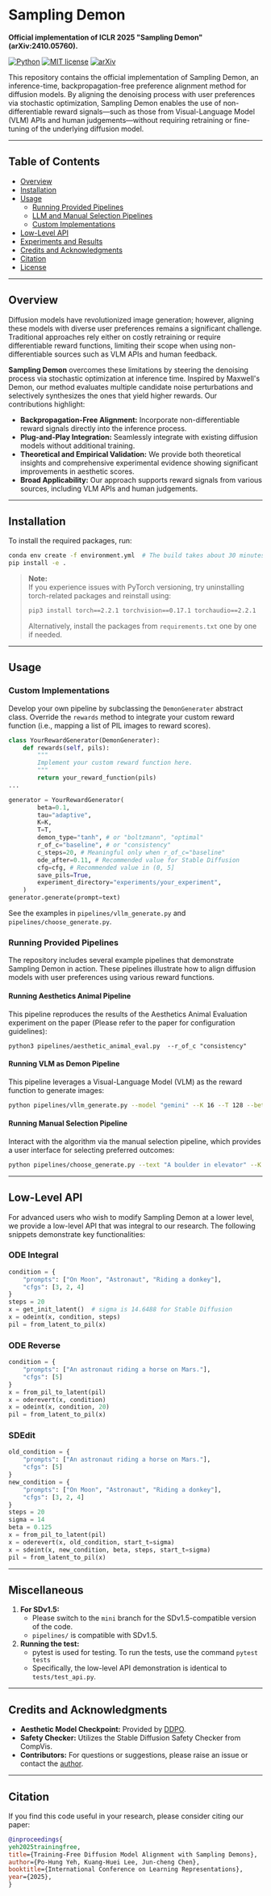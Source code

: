 # Sampling Demon

**Official implementation of ICLR 2025 "Sampling Demon" (arXiv:2410.05760).**

[![Python](https://img.shields.io/badge/python-3.9-blue.svg)](https://www.python.org/downloads/release/python-3918/)
[![MIT license](https://img.shields.io/badge/license-Apache%202.0-blue?style=flat-square)](https://www.apache.org/licenses/LICENSE-2.0)
[![arXiv](https://img.shields.io/badge/arXiv-2310.05760-red)](https://arxiv.org/abs/2410.05760) 

This repository contains the official implementation of Sampling Demon, an inference-time, backpropagation-free preference alignment method for diffusion models. By aligning the denoising process with user preferences via stochastic optimization, Sampling Demon enables the use of non-differentiable reward signals—such as those from Visual-Language Model (VLM) APIs and human judgements—without requiring retraining or fine-tuning of the underlying diffusion model.

---

## Table of Contents

- [Overview](#overview)
- [Installation](#installation)
- [Usage](#usage)
  - [Running Provided Pipelines](#running-provided-pipelines)
  - [LLM and Manual Selection Pipelines](#llm-and-manual-selection-pipelines)
  - [Custom Implementations](#custom-implementations)
- [Low-Level API](#low-level-api)
- [Experiments and Results](#experiments-and-results)
- [Credits and Acknowledgments](#credits-and-acknowledgments)
- [Citation](#citation)
- [License](#license)

---

## Overview

Diffusion models have revolutionized image generation; however, aligning these models with diverse user preferences remains a significant challenge. Traditional approaches rely either on costly retraining or require differentiable reward functions, limiting their scope when using non-differentiable sources such as VLM APIs and human feedback.

**Sampling Demon** overcomes these limitations by steering the denoising process via stochastic optimization at inference time. Inspired by Maxwell's Demon, our method evaluates multiple candidate noise perturbations and selectively synthesizes the ones that yield higher rewards. Our contributions highlight:

- **Backpropagation-Free Alignment:** Incorporate non-differentiable reward signals directly into the inference process.
- **Plug-and-Play Integration:** Seamlessly integrate with existing diffusion models without additional training.
- **Theoretical and Empirical Validation:** We provide both theoretical insights and comprehensive experimental evidence showing significant improvements in aesthetic scores.
- **Broad Applicability:** Our approach supports reward signals from various sources, including VLM APIs and human judgements.

---

## Installation

To install the required packages, run:

```bash
conda env create -f environment.yml  # The build takes about 30 minutes on our machine :(
pip install -e .
```

> **Note:**  
> If you experience issues with PyTorch versioning, try uninstalling torch-related packages and reinstall using:
>
> ```bash
> pip3 install torch==2.2.1 torchvision==0.17.1 torchaudio==2.2.1
> ```
>
> Alternatively, install the packages from `requirements.txt` one by one if needed.

---

## Usage

### Custom Implementations

Develop your own pipeline by subclassing the `DemonGenerater` abstract class. Override the `rewards` method to integrate your custom reward function (i.e., mapping a list of PIL images to reward scores). 

```python
class YourRewardGenerator(DemonGenerater):
    def rewards(self, pils):
        """
        Implement your custom reward function here.
        """
        return your_reward_function(pils)
...

generator = YourRewardGenerator(
        beta=0.1,
        tau="adaptive",
        K=K,
        T=T,
        demon_type="tanh", # or "boltzmann", "optimal"
        r_of_c="baseline", # or "consistency"
        c_steps=20, # Meaningful only when r_of_c="baseline" 
        ode_after=0.11, # Recommended value for Stable Diffusion 
        cfg=cfg, # Recommended value in (0, 5]
        save_pils=True,
        experiment_directory="experiments/your_experiment",
    )
generator.generate(prompt=text)
```

See the examples in `pipelines/vllm_generate.py` and `pipelines/choose_generate.py`.

### Running Provided Pipelines

The repository includes several example pipelines that demonstrate Sampling Demon in action. These pipelines illustrate how to align diffusion models with user preferences using various reward functions.

#### Running Aesthetics Animal Pipeline
This pipeline reproduces the results of the Aesthetics Animal Evaluation experiment on the paper (Please refer to the paper for configuration guidelines):
```
python3 pipelines/aesthetic_animal_eval.py  --r_of_c "consistency"
```

#### Running VLM as Demon Pipeline

This pipeline leverages a Visual-Language Model (VLM) as the reward function to generate images:

```bash
python pipelines/vllm_generate.py --model "gemini" --K 16 --T 128 --beta 0.1
```

#### Running Manual Selection Pipeline

Interact with the algorithm via the manual selection pipeline, which provides a user interface for selecting preferred outcomes:

```bash
python pipelines/choose_generate.py --text "A boulder in elevator" --K 16 --T 128
```

---

## Low-Level API

For advanced users who wish to modify Sampling Demon at a lower level, we provide a low-level API that was integral to our research. The following snippets demonstrate key functionalities:

### ODE Integral

```python
condition = {
    "prompts": ["On Moon", "Astronaut", "Riding a donkey"],
    "cfgs": [3, 2, 4]
}
steps = 20
x = get_init_latent()  # sigma is 14.6488 for Stable Diffusion
x = odeint(x, condition, steps)
pil = from_latent_to_pil(x)
```

### ODE Reverse

```python
condition = {
    "prompts": ["An astronaut riding a horse on Mars."],
    "cfgs": [5]
}
x = from_pil_to_latent(pil)
x = oderevert(x, condition)
x = odeint(x, condition, 20)
pil = from_latent_to_pil(x)
```

### SDEdit

```python
old_condition = {
    "prompts": ["An astronaut riding a horse on Mars."],
    "cfgs": [5]
}
new_condition = {
    "prompts": ["On Moon", "Astronaut", "Riding a donkey"],
    "cfgs": [3, 2, 4]
}
steps = 20
sigma = 14
beta = 0.125
x = from_pil_to_latent(pil)
x = oderevert(x, old_condition, start_t=sigma)
x = sdeint(x, new_condition, beta, steps, start_t=sigma)
pil = from_latent_to_pil(x)
```

---

## Miscellaneous
1. **For SDv1.5:**
    - Please switch to the `mini` branch for the SDv1.5-compatible version of the code.
    - `pipelines/` is compatible with SDv1.5.
2. **Running the test:**
    - pytest is used for testing. To run the tests, use the command `pytest tests`
    - Specifically, the low-level API demonstration is identical to `tests/test_api.py`.

---

## Credits and Acknowledgments

- **Aesthetic Model Checkpoint:** Provided by [DDPO](https://github.com/kvablack/ddpo-pytorch/tree/main).
- **Safety Checker:** Utilizes the Stable Diffusion Safety Checker from CompVis.
- **Contributors:**  For questions or suggestions, please raise an issue or contact the [author](mailto:rareone0602@gmail.com).

---

## Citation

If you find this code useful in your research, please consider citing our paper:

```bibtex
@inproceedings{
yeh2025trainingfree,
title={Training-Free Diffusion Model Alignment with Sampling Demons},
author={Po-Hung Yeh, Kuang-Huei Lee, Jun-cheng Chen},
booktitle={International Conference on Learning Representations},
year={2025},
}
```

